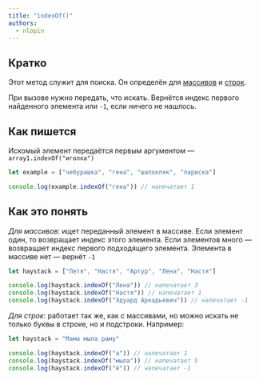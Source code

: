 ```yaml
---
title: "indexOf()"
authors:
  - nlopin
---
```


## Кратко

Этот метод служит для поиска. Он определён для [массивов](/js/doka/arrays/) и [строк](/js/doka/string/).

При вызове нужно передать, что искать. Вернётся индекс первого найденного элемента или `-1`, если ничего не нашлось.

## Как пишется

Искомый элемент передаётся первым аргументом — `array1.indexOf("иголка")`

```js
let example = ["чебурашка", "гена", "шапокляк", "лариска"]

console.log(example.indexOf("гена")) // напечатает 1
```

## Как это понять

_Для массивов_: ищет переданный элемент в массиве. Если элемент один, то возвращает индекс этого элемента. Если элементов много — возвращает индекс первого подходящего элемента. Элемента в массиве нет — вернёт `-1`

```js
let haystack = ["Петя", "Настя", "Артур", "Лена", "Настя"]

console.log(haystack.indexOf("Лена")) // напечатает 3
console.log(haystack.indexOf("Настя")) // напечатает 1
console.log(haystack.indexOf("Эдуард Аркадьевич")) // напечатает -1
```

_Для строк_: работает так же, как с массивами, но можно искать не только буквы в строке, но и подстроки. Например:

```js
let haystack = "Мама мыла раму"

console.log(haystack.indexOf("а")) // напечатает 1
console.log(haystack.indexOf("мыла")) // напечатает 5
console.log(haystack.indexOf("ё")) // напечатает -1
```
